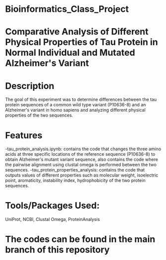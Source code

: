 # Bioinformatics_Class_Project
# Comparative Analysis of Different Physical Properties of Tau Protein in Normal Individual and Mutated Alzheimer's Variant 
# Description
The goal of this experiment was to determine differences between the tau protein sequences of a common wild type variant (P10636-8) and an Alzheimer's variant in homo sapiens and analyzing different physical properties of the two sequences. 
# Features
-tau_protein_analysis.ipynb: contains the code that changes the three amino acids at three specific locations of the reference sequence (P10636-8) to obtain Alzheimer's mutant variant sequence, also contains the code where the pairwise alignment using clustal omega is performed between the two sequences.
-tau_protein_properties_analysis: contains the code that outputs values of different properties such as molecular weight, isoelectric point, aromaticity, instability index, hydrophobicity of the two protein sequences.
# Tools/Packages Used:
UniProt, NCBI, Clustal Omega, ProteinAnalysis
# The codes can be found in the main branch of this repository
